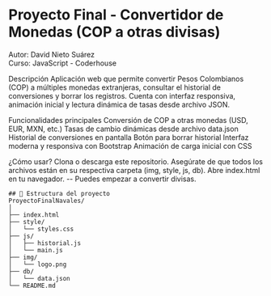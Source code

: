# Proyecto Final -  Convertidor de Monedas (COP a otras divisas)

Autor: David Nieto Suárez  
Curso: JavaScript - Coderhouse  

Descripción
Aplicación web que permite convertir Pesos Colombianos (COP) a múltiples monedas extranjeras, consultar el historial de conversiones y borrar los registros. Cuenta con interfaz responsiva, animación inicial y lectura dinámica de tasas desde archivo JSON.

Funcionalidades principales
Conversión de COP a otras monedas (USD, EUR, MXN, etc.)
Tasas de cambio dinámicas desde archivo data.json
Historial de conversiones en pantalla
Botón para borrar historial
Interfaz moderna y responsiva con Bootstrap
Animación de carga inicial con CSS

¿Cómo usar?
Clona o descarga este repositorio.
Asegúrate de que todos los archivos están en su respectiva carpeta (img, style, js, db).
Abre index.html en tu navegador.
-- Puedes empezar a convertir divisas.

```
## 📁 Estructura del proyecto
ProyectoFinalNavales/
│
├── index.html
├── style/
│   └── styles.css
├── js/
│   ├── historial.js
│   └── main.js
├── img/
│   └── logo.png
├── db/
│   └── data.json
└── README.md

